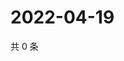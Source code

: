 # 2022-04-19

共 0 条

<!-- BEGIN WEIBO -->
<!-- 最后更新时间 Tue Apr 19 2022 22:20:35 GMT+0800 (China Standard Time) -->

<!-- END WEIBO -->
